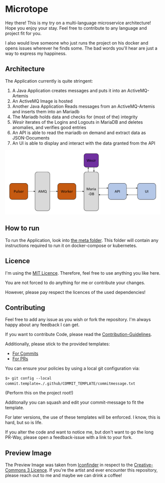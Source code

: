 # Microtope

Hey there! This is my try on a multi-language microservice architecture!
Hope you enjoy your stay. Feel free to contribute to any language and project fit for you.

I also would love someone who just runs the project on his docker and opens issues wherever he finds some.
The bad words you'll hear are just a way to express my happiness.

## Architecture

The Application currently is quite stringent:

1. A Java Application creates messages and puts it into an ActiveMQ-Artemis
2. An ActiveMQ Image is hosted
3. Another Java Application Reads messages from an ActiveMQ-Artemis and inserts them into an Mariadb
4. The Mariadb holds data and checks for (most of the) integrity
5. *Wesir* iterates of the Logins and Logouts in MariaDB and deletes anomalies, and verifies good entries
6. An API is able to read the mariadb on demand and extract data as JSON-Documents
7. An UI is able to display and interact with the data granted from the API

![Architecture](./meta/documentation/Microtope_Overview.PNG)

## How to run

To run the Application, look into [the meta folder](./meta). This folder will contain any instructions required to run it on docker-compose or kubernetes.

## Licence

I'm using the [MIT Licence](./LICENCE). Therefore, feel free to use anything you like here.

You are not forced to do anything for me or contribute your changes.

However, please pay respect the licences of the used dependencies!

## Contributing

Feel free to add any issue as you wish or fork the repository. I'm always happy about any feedback I can get.

If you want to contribute Code, please read the [Contribution-Guidelines](./CONTRIBUTING.md).

Additionally, please stick to the provided templates:

- [For Commits](.github/COMMIT_TEMPLATE/commit.template)
- [For PRs](.github/PULL_REQUEST_TEMPLATE/pull_request_template.md)

You can ensure your policies by using a local git configuration via:

`$> git config --local commit.template=./.github/COMMIT_TEMPLATE/commitmessage.txt`

(Perform this on the project root!)

Additonally you can squash and edit your commit-message to fit the template.

For later versions, the use of these templates will be enforced. I know, this is hard, but so is life.

If you alter the code and want to notice me, but don't want to go the long PR-Way, please open a feedback-issue with a link to your fork.

## Preview Image

The Preview Image was taken from [Iconfinder](https://www.iconfinder.com/icons/3285297/andromeda_astronomy_cosmos_galaxy_space_spiral_universe_icon) in respect to the [Creative-Commons 3 Licence](https://creativecommons.org/licenses/by/3.0/). If you're the artist and ever encounter this repository, please reach out to me and maybe we can drink a coffee!

